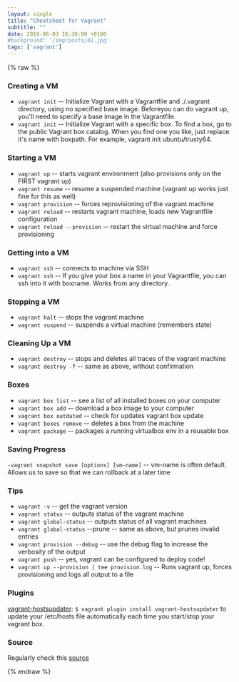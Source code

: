 ```yaml
---
layout: single
title: "Cheatsheet for Vagrant"
subtitle: ""
date: 2019-06-03 16:38:00 +0100
#background: '/img/posts/01.jpg'
tags: ['vagrant']
---
```


{% raw %}

### Creating a VM
* ``vagrant init`` -- Initialize Vagrant with a Vagrantfile and ./.vagrant directory, using no specified base image. Beforeyou can do vagrant up, you'll need to specify a base image in the Vagrantfile.
* ``vagrant init`` -- Initialize Vagrant with a specific box. To find a box, go to the public Vagrant box catalog. When you find one you like, just replace it's name with boxpath. For example, vagrant init ubuntu/trusty64.


### Starting a VM
* ``vagrant up`` -- starts vagrant environment (also provisions only on the FIRST vagrant up)
* ``vagrant resume`` -- resume a suspended machine (vagrant up works just fine for this as well)
* ``vagrant provision`` -- forces reprovisioning of the vagrant machine
* ``vagrant reload`` -- restarts vagrant machine, loads new Vagrantfile configuration
* ``vagrant reload --provision`` -- restart the virtual machine and force provisioning


### Getting into a VM
* ``vagrant ssh`` -- connects to machine via SSH
* ``vagrant ssh`` -- If you give your box a name in your Vagrantfile, you can ssh into it with boxname. Works from any directory.


### Stopping a VM
* ``vagrant halt`` -- stops the vagrant machine
* ``vagrant suspend`` -- suspends a virtual machine (remembers state)


### Cleaning Up a VM
* ``vagrant destroy`` -- stops and deletes all traces of the vagrant machine
* ``vagrant destroy -f`` -- same as above, without confirmation


### Boxes
* ``vagrant box list`` -- see a list of all installed boxes on your computer
* ``vagrant box add`` -- download a box image to your computer
* ``vagrant box outdated`` -- check for updates vagrant box update
* ``vagrant boxes remove`` -- deletes a box from the machine
* ``vagrant package`` -- packages a running virtualbox env in a reusable box


### Saving Progress

``-vagrant snapshot save [options] [vm-name]`` -- vm-name is often default. Allows us to save so that we can rollback at a later time



### Tips
* ``vagrant -v`` -- get the vagrant version
* ``vagrant status`` -- outputs status of the vagrant machine
* ``vagrant global-status`` -- outputs status of all vagrant machines
* ``vagrant global-status`` --prune -- same as above, but prunes invalid entries
* ``vagrant provision --debug`` -- use the debug flag to increase the verbosity of the output
* ``vagrant push`` -- yes, vagrant can be configured to deploy code!
* ``vagrant up --provision | tee provision.log`` -- Runs vagrant up, forces provisioning and logs all output to a file


### Plugins
[vagrant-hostsupdater](https://github.com/cogitatio/vagrant-hostsupdater): ``$ vagrant plugin install vagrant-hostsupdater`` to update your /etc/hosts file automatically each time you start/stop your vagrant box.

### Source 
Regularly check this [source](https://gist.github.com/wpscholar/a49594e2e2b918f4d0c4)

{% endraw %}
